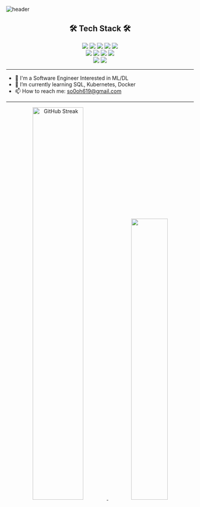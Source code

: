 ![header](https://capsule-render.vercel.app/api?type=waving&color=auto&height=180&section=header&text=Sohee's%20GitHub&fontSize=65&animation=fadeIn)
<h2 align="center"> 🛠 Tech Stack 🛠 </h2>
<div align=center>
  <img src="https://img.shields.io/badge/Python-3776AB?style=flat-square&logo=Python&logoColor=white"/>
  <img src="https://img.shields.io/badge/pytorch-EE4C2C?style=flat-square&logo=pytorch&logoColor=white"/>
  <img src="https://img.shields.io/badge/tensorflow-FF6F00?style=flat-square&logo=tensorflow&logoColor=white"/>
  <img src="https://img.shields.io/badge/keras-D00000?style=flat-square&logo=keras&logoColor=white"/>
  <img src="https://img.shields.io/badge/Swift-F05138?style=flat-square&logo=Swift&logoColor=white"/>
    <br>
    <img src="https://img.shields.io/badge/scikitlearn-F7931E?style=flat-square&logo=scikitlearn&logoColor=white"/>
    <img src="https://img.shields.io/badge/xcode-147EFB?style=flat-square&logo=xcode&logoColor=white"/>
    <img src="https://img.shields.io/badge/git-F05032?style=flat-square&logo=git&logoColor=white"/>
    <img src="https://img.shields.io/badge/sourcetree-0052CC?style=flat-square&logo=sourcetree&logoColor=white"/>
  <br>
  <img src="https://img.shields.io/badge/oracle-F80000?style=flat-square&logo=oracle&logoColor=white"/>
  <img src="https://img.shields.io/badge/mysql-4479A1?style=flat-square&logo=mysql&logoColor=white"/>
</div>

---
- 🔭 I'm a Software Engineer Interested in ML/DL
- 🌱 I’m currently learning SQL, Kubernetes, Docker
- 📫 How to reach me: so0oh619@gmail.com
---

<!--
<a href="https://github.com/ssh6lq">
    <img src="https://github-readme-stats.vercel.app/api/top-langs/?username=ssh6lq&layout=compact" width="50%">
  </a>
-->

<div align="center">
  <a href="https://git.io/streak-stats"><img src="https://streak-stats.demolab.com?user=ssh6lq&theme=solarized-light" alt="GitHub Streak" width="52%/></a>
  <a href="https://github.com/ssh6lq">
    <img src="https://github-readme-stats.vercel.app/api/top-langs/?username=ssh6lq&layout=compact" width="44%">
  </a>
</details>


<!--  
<a href="https://git.io/streak-stats"><img src="https://streak-stats.demolab.com?user=ssh6lq&theme=onedark-duo" alt="GitHub Streak" width="52%"/></a
-->

<!--
**ssh6lq/ssh6lq** is a ✨ _special_ ✨ repository because its `README.md` (this file) appears on your GitHub profile.

Here are some ideas to get you started:

- 🔭 I’m currently working on ...
- 🌱 I’m currently learning ...
- 👯 I’m looking to collaborate on ...
- 🤔 I’m looking for help with ...
- 💬 Ask me about ...
- 📫 How to reach me: ...
- 😄 Pronouns: ...
- ⚡ Fun fact: ...

<details>
<summary>
  <img src="https://raw.githubusercontent.com/Tarikul-Islam-Anik/Animated-Fluent-Emojis/master/Emojis/Hand%20gestures/Eyes.png" alt="Eyes" width="2%" /> 내가 지금 배우는 ... 
</summary>
   <br>
-->

